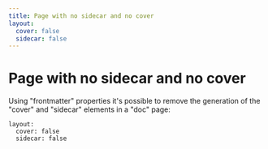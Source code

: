 ```yaml
---
title: Page with no sidecar and no cover
layout:
  cover: false
  sidecar: false
---
```


# Page with no sidecar and no cover

Using "frontmatter" properties it's possible to remove the generation of the "cover" and "sidecar" elements in a "doc" page:

```
layout:
  cover: false
  sidecar: false
```